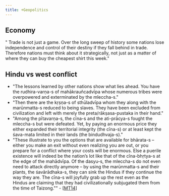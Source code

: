 ```yaml
---
title: +Geopolitics
---
```


## Economy
" Trade is not just a game. Over the long sweep of history some nations lose independence and control of their destiny if they fall behind in trade. Therefore nations must think about it strategically, not just as a matter of where they can buy the cheapest shirt this week."

## Hindu vs west conflict 
- "The lessons learned by other nations show what lies ahead. You have the rudhira-varṇa-s of mahākrauñcadvīpa whose numerous tribes were overpowered and exterminated by the mleccha-s."
- "Then there are the kṛṣṇa-s of sthūladvīpa whom they along with the marūnmatta-s reduced to being slaves. They have been excluded from civilization and left with merely the preta/rākṣasa-pustaka in their hand."
- "Among the pītavarṇa-s, the cīna-s and the ati-prācya-s fought the mleccha-s but were defeated. Yet, by paying an enormous price they either expanded their territorial integrity (the cīna-s) or at least kept the śava-mata limited in their lands (the bindudhvaja-s)."
- "These illustrate to you the options that are available for bhārata-s – either you make an exit without even realizing you are out, or you prepare for a conflict where your costs will be enormous. Else a puerile existence will indeed be the nation’s lot like that of the cīna-bhṛtya-s at the edge of the mahādvīpa. Of the dasyu-s, the mleccha-s do not even need to attack directly anymore – by using the marūnmatta-s and their plants, the śavārādhaka-s, they can sink the Hindus if they continue the way they are. The cīna-s will joyfully grab up the rest even as the Hindus are claiming that they had civilizationally subjugated them from the time of Taizong."" - \[[MT14](https://manasataramgini.wordpress.com/2014/09/14/the-fifth-story/)\]
